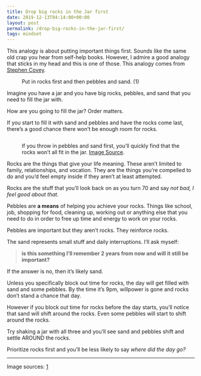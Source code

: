 ```yaml
---
title: Drop big rocks in the Jar first
date: 2019-12-13T04:14:00+00:00
layout: post
permalink: /drop-big-rocks-in-the-jar-first/
tags: mindset
---
```


This analogy is about putting important things first. Sounds like the same old crap you hear from self-help books. However, I admire a good analogy that sticks in my head and this is one of those. This analogy comes from [Stephen Covey](https://en.wikipedia.org/wiki/Stephen_Covey).

<figure class="wp-block-image size-large"><img src="https://nikitakazakov.com/wp-content/uploads/2020/02/image-4-1024x550.png" alt="" class="wp-image-6915" srcset="https://nikitakazakov.com/wp-content/uploads/2020/02/image-4-1024x550.png 1024w, https://nikitakazakov.com/wp-content/uploads/2020/02/image-4-300x161.png 300w, https://nikitakazakov.com/wp-content/uploads/2020/02/image-4-768x412.png 768w, https://nikitakazakov.com/wp-content/uploads/2020/02/image-4.png 1140w" sizes="(max-width: 1024px) 100vw, 1024px" /><figcaption>Put in rocks first and then pebbles and sand. (1)</figcaption></figure> 

Imagine you have a jar and you have big rocks, pebbles, and sand that you need to fill the jar with.

How are you going to fill the jar? Order matters.

If you start to fill it with sand and pebbles and have the rocks come last, there&#8217;s a good chance there won&#8217;t be enough room for rocks.<figure class="wp-block-image size-large">

<img src="https://nikitakazakov.com/wp-content/uploads/2020/02/image-5.png" alt="" class="wp-image-6919" srcset="https://nikitakazakov.com/wp-content/uploads/2020/02/image-5.png 1012w, https://nikitakazakov.com/wp-content/uploads/2020/02/image-5-300x239.png 300w, https://nikitakazakov.com/wp-content/uploads/2020/02/image-5-768x612.png 768w" sizes="(max-width: 1012px) 100vw, 1012px" /> <figcaption>If you throw in pebbles and sand first, you&#8217;ll quickly find that the rocks won&#8217;t all fit in the jar. [Image Source](https://www.chronicle.com/blogs/profhacker/files/2015/02/The-5-Choices-rocks-680x355.png).</figcaption></figure> 

Rocks are the things that give your life meaning. These aren&#8217;t limited to family, relationships, and vocation. They are the things you&#8217;re compelled to do and you&#8217;d feel empty inside if they aren&#8217;t at least attempted.

Rocks are the stuff that you&#8217;ll look back on as you turn 70 and say _not bad, I feel good about that._

Pebbles are **a means** of helping you achieve your rocks. Things like school, job, shopping for food, cleaning up, working out or anything else that you need to do in order to free up time and energy to work on your rocks.

Pebbles are important but they aren&#8217;t rocks. They reinforce rocks.

The sand represents small stuff and daily interruptions. I&#8217;ll ask myself:

<blockquote class="wp-block-quote">
  <p>
    <strong>is this something I&#8217;ll remember 2 years from now and will it still be important?</strong>
  </p>
</blockquote>

If the answer is no, then it&#8217;s likely sand.

Unless you specifically block out time for rocks, the day will get filled with sand and some pebbles. By the time it&#8217;s 9pm, willpower is gone and rocks don&#8217;t stand a chance that day.

However if you block out time for rocks before the day starts, you&#8217;ll notice that sand will shift around the rocks. Even some pebbles will start to shift around the rocks.

Try shaking a jar with all three and you&#8217;ll see sand and pebbles shift and settle AROUND the rocks.

Prioritize rocks first and you&#8217;ll be less likely to say _where did the day go?_

<hr class="wp-block-separator" />

Image sources: [1](http://mindfulambition.net/big-rocks-first/)